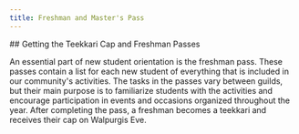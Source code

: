 ```yaml
---
title: Freshman and Master's Pass
---
```

\## Getting the Teekkari Cap and Freshman Passes


An essential part of new student orientation is the freshman pass. These passes contain a list for each new student of everything that is included in our community's activities. The tasks in the passes vary between guilds, but their main purpose is to familiarize students with the activities and encourage participation in events and occasions organized throughout the year. After completing the pass, a freshman becomes a teekkari and receives their cap on Walpurgis Eve.

